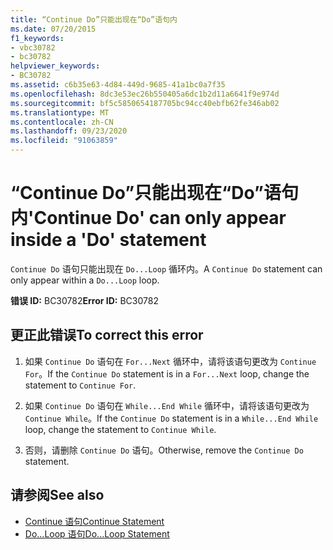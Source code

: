 ```yaml
---
title: “Continue Do”只能出现在“Do”语句内
ms.date: 07/20/2015
f1_keywords:
- vbc30782
- bc30782
helpviewer_keywords:
- BC30782
ms.assetid: c6b35e63-4d84-449d-9685-41a1bc0a7f35
ms.openlocfilehash: 8dc3e53ec26b550405a6dc1b2d11a6641f9e974d
ms.sourcegitcommit: bf5c5850654187705bc94cc40ebfb62fe346ab02
ms.translationtype: MT
ms.contentlocale: zh-CN
ms.lasthandoff: 09/23/2020
ms.locfileid: "91063859"
---
```

# <a name="continue-do-can-only-appear-inside-a-do-statement"></a><span data-ttu-id="adfcf-102">“Continue Do”只能出现在“Do”语句内</span><span class="sxs-lookup"><span data-stu-id="adfcf-102">'Continue Do' can only appear inside a 'Do' statement</span></span>

<span data-ttu-id="adfcf-103">`Continue Do` 语句只能出现在 `Do...Loop` 循环内。</span><span class="sxs-lookup"><span data-stu-id="adfcf-103">A `Continue Do` statement can only appear within a `Do...Loop` loop.</span></span>  
  
 <span data-ttu-id="adfcf-104">**错误 ID:** BC30782</span><span class="sxs-lookup"><span data-stu-id="adfcf-104">**Error ID:** BC30782</span></span>  
  
## <a name="to-correct-this-error"></a><span data-ttu-id="adfcf-105">更正此错误</span><span class="sxs-lookup"><span data-stu-id="adfcf-105">To correct this error</span></span>  
  
1. <span data-ttu-id="adfcf-106">如果 `Continue Do` 语句在 `For...Next` 循环中，请将该语句更改为 `Continue For`。</span><span class="sxs-lookup"><span data-stu-id="adfcf-106">If the `Continue Do` statement is in a `For...Next` loop, change the statement to `Continue For`.</span></span>  
  
2. <span data-ttu-id="adfcf-107">如果 `Continue Do` 语句在 `While...End While` 循环中，请将该语句更改为 `Continue While`。</span><span class="sxs-lookup"><span data-stu-id="adfcf-107">If the `Continue Do` statement is in a `While...End While` loop, change the statement to `Continue While`.</span></span>  
  
3. <span data-ttu-id="adfcf-108">否则，请删除 `Continue Do` 语句。</span><span class="sxs-lookup"><span data-stu-id="adfcf-108">Otherwise, remove the `Continue Do` statement.</span></span>  
  
## <a name="see-also"></a><span data-ttu-id="adfcf-109">请参阅</span><span class="sxs-lookup"><span data-stu-id="adfcf-109">See also</span></span>

- [<span data-ttu-id="adfcf-110">Continue 语句</span><span class="sxs-lookup"><span data-stu-id="adfcf-110">Continue Statement</span></span>](../language-reference/statements/continue-statement.md)
- [<span data-ttu-id="adfcf-111">Do...Loop 语句</span><span class="sxs-lookup"><span data-stu-id="adfcf-111">Do...Loop Statement</span></span>](../language-reference/statements/do-loop-statement.md)

